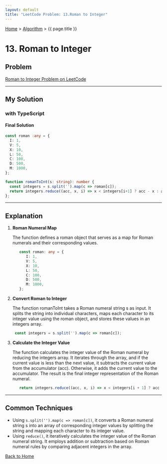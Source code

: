 ```yaml
---
layout: default
title: "LeetCode Problem: 13.Roman to Integer"
---
```

[Home](../) > [Algorithm](./) > {{ page.title }}

# 13. Roman to Integer

## Problem
[Roman to Integer Problem on LeetCode](https://leetcode.com/problems/roman-to-integer/description/)

___

## My Solution
### with TypeScript

#### Final Solution
```typescript
const roman :any = {
  I: 1,
  V: 5,
  X: 10,
  L: 50,
  C: 100,
  D: 500,
  M: 1000,
};

function romanToInt(s: string): number {
  const integers = s.split('').map(c => roman[c]);
  return integers.reduce((acc, x, i) => x < integers[i+1] ? acc - x : acc + x, 0);
};
```

___

## Explanation
1. **Roman Numeral Map**

   The function defines a roman object that serves as a map for Roman numerals and their corresponding values.
   ```typescript
      const roman: any = {
         I: 1,
         V: 5,
         X: 10,
         L: 50,
         C: 100,
         D: 500,
         M: 1000,
      };
   ```
2. **Convert Roman to Integer**

   The function romanToInt takes a Roman numeral string s as input.
   It splits the string into individual characters, maps each character to its integer value using the roman object, and stores these values in an integers array.

   ```typescript
    const integers = s.split('').map(c => roman[c]);
   ```

3. **Calculate the Integer Value**

   The function calculates the integer value of the Roman numeral by reducing the integers array.
   It iterates through the array, and if the current value is less than the next value, it subtracts the current value from the accumulator (acc). Otherwise, it adds the current value to the accumulator.
   The result is the final integer representation of the Roman numeral.
   ```typescript
      return integers.reduce((acc, x, i) => x < integers[i + 1] ? acc - x : acc + x, 0);
   ```

___
## Common Techniques

- Using `s.split('').map(c => roman[c])`, it converts a Roman numeral string s into an array of corresponding integer values by splitting the string and mapping each character to its integer value.
- Using `reduce()`, it iteratively calculates the integer value of the Roman numeral string. It employs addition or subtraction based on Roman numeral rules by comparing adjacent integers in the array.

[Back to Home](../)

